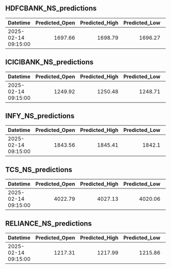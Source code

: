 ## HDFCBANK_NS_predictions
| Datetime            |   Predicted_Open |   Predicted_High |   Predicted_Low |   Predicted_Close |   Predicted_Volume |
|:--------------------|-----------------:|-----------------:|----------------:|------------------:|-------------------:|
| 2025-02-14 09:15:00 |          1697.66 |          1698.79 |         1696.27 |           1698.02 |             102624 |

## ICICIBANK_NS_predictions
| Datetime            |   Predicted_Open |   Predicted_High |   Predicted_Low |   Predicted_Close |   Predicted_Volume |
|:--------------------|-----------------:|-----------------:|----------------:|------------------:|-------------------:|
| 2025-02-14 09:15:00 |          1249.92 |          1250.48 |         1248.71 |           1249.43 |             101182 |

## INFY_NS_predictions
| Datetime            |   Predicted_Open |   Predicted_High |   Predicted_Low |   Predicted_Close |   Predicted_Volume |
|:--------------------|-----------------:|-----------------:|----------------:|------------------:|-------------------:|
| 2025-02-14 09:15:00 |          1843.56 |          1845.41 |          1842.1 |            1843.7 |              60061 |

## TCS_NS_predictions
| Datetime            |   Predicted_Open |   Predicted_High |   Predicted_Low |   Predicted_Close |   Predicted_Volume |
|:--------------------|-----------------:|-----------------:|----------------:|------------------:|-------------------:|
| 2025-02-14 09:15:00 |          4022.79 |          4027.13 |         4020.06 |           4025.27 |            27440.4 |

## RELIANCE_NS_predictions
| Datetime            |   Predicted_Open |   Predicted_High |   Predicted_Low |   Predicted_Close |   Predicted_Volume |
|:--------------------|-----------------:|-----------------:|----------------:|------------------:|-------------------:|
| 2025-02-14 09:15:00 |          1217.31 |          1217.99 |         1215.86 |           1217.85 |             138205 |

